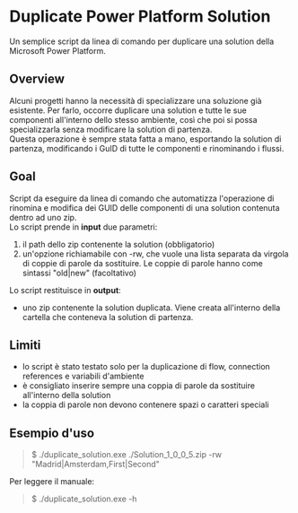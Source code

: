 # Duplicate Power Platform Solution
Un semplice script da linea di comando per duplicare una solution della Microsoft Power Platform.

## Overview
Alcuni progetti hanno la necessità di specializzare una soluzione già esistente. Per farlo, occorre duplicare una solution e tutte le sue componenti all'interno dello stesso ambiente, così che poi si possa specializzarla senza modificare la solution di partenza.  
Questa operazione è sempre stata fatta a mano, esportando la solution di partenza, modificando i GuID di tutte le componenti e rinominando i flussi.

## Goal
Script da eseguire da linea di comando che automatizza l'operazione di rinomina e modifica dei GUID delle componenti di una solution contenuta dentro ad uno zip.  
Lo script prende in **input** due parametri:
1. il path dello zip contenente la solution (obbligatorio)
2. un'opzione richiamabile con -rw, che vuole una lista separata da virgola di coppie di parole da sostituire. Le coppie di parole hanno come sintassi "old|new" (facoltativo)

Lo script restituisce in **output**:
- uno zip contenente la solution duplicata. Viene creata all'interno della cartella che conteneva la solution di partenza.

## Limiti
- lo script è stato testato solo per la duplicazione di flow, connection references e variabili d'ambiente
- è consigliato inserire sempre una coppia di parole da sostituire all'interno della solution
- la coppia di parole non devono contenere spazi o caratteri speciali

## Esempio d'uso
> $ ./duplicate_solution.exe ./Solution_1_0_0_5.zip -rw "Madrid|Amsterdam,First|Second"

Per leggere il manuale:
> $ ./duplicate_solution.exe -h
